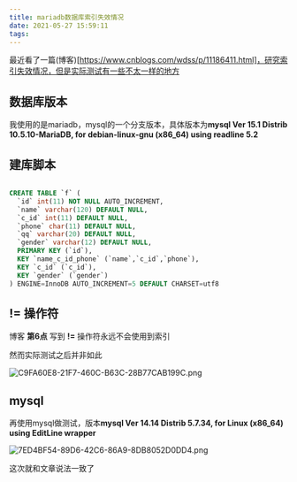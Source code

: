 ```yaml
---
title: mariadb数据库索引失效情况
date: 2021-05-27 15:59:11
tags:
---
```


最近看了一篇(博客)[https://www.cnblogs.com/wdss/p/11186411.html]，研究索引失效情况，但是实际测试有一些不太一样的地方

<!-- more -->

## 数据库版本

我使用的是mariadb，mysql的一个分支版本，具体版本为**mysql  Ver 15.1 Distrib 10.5.10-MariaDB, for debian-linux-gnu (x86_64) using readline 5.2**

## 建库脚本
```sql

CREATE TABLE `f` (
  `id` int(11) NOT NULL AUTO_INCREMENT,
  `name` varchar(120) DEFAULT NULL,
  `c_id` int(11) DEFAULT NULL,
  `phone` char(11) DEFAULT NULL,
  `qq` varchar(20) DEFAULT NULL,
  `gender` varchar(12) DEFAULT NULL,
  PRIMARY KEY (`id`),
  KEY `name_c_id_phone` (`name`,`c_id`,`phone`),
  KEY `c_id` (`c_id`),
  KEY `gender` (`gender`)
) ENGINE=InnoDB AUTO_INCREMENT=5 DEFAULT CHARSET=utf8

```

## != 操作符

博客 **第6点** 写到 **!=** 操作符永远不会使用到索引

然而实际测试之后并非如此

![C9FA60E8-21F7-460C-B63C-28B77CAB199C.png](https://i.loli.net/2021/05/27/u4wXWQSz5vOLFgC.png)

## mysql

再使用mysql做测试，版本**mysql  Ver 14.14 Distrib 5.7.34, for Linux (x86_64) using  EditLine wrapper**

![7ED4BF54-89D6-42C6-86A9-8DB8052D0DD4.png](https://i.loli.net/2021/05/27/fsOAdw8aLDbt5i7.png)

这次就和文章说法一致了